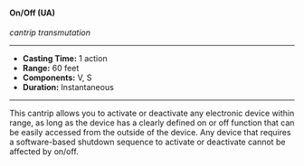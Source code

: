 #### On/Off (UA)
*cantrip transmutation*
___
- **Casting Time:** 1 action
- **Range:** 60 feet
- **Components:** V, S
- **Duration:** Instantaneous
___
This cantrip allows you to activate or deactivate any electronic device within range, as long as the device has a clearly defined on or off function that can be easily accessed from the outside of the device. Any device that requires a software-based shutdown sequence to activate or deactivate cannot be affected by on/off.